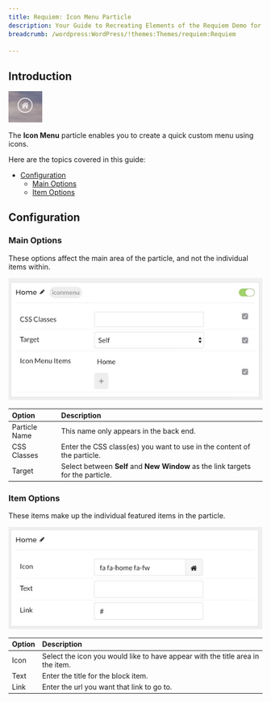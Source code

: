 ```yaml
---
title: Requiem: Icon Menu Particle
description: Your Guide to Recreating Elements of the Requiem Demo for WordPress
breadcrumb: /wordpress:WordPress/!themes:Themes/requiem:Requiem

---
```


## Introduction

![](assets/particle_iconmenu1.jpeg)

The **Icon Menu** particle enables you to create a quick custom menu using icons.

Here are the topics covered in this guide:

* [Configuration](#configuration)
    - [Main Options](#main-options)
    - [Item Options](#item-options)

## Configuration

### Main Options 

These options affect the main area of the particle, and not the individual items within.

![](assets/particle_iconmenu2.jpeg)

| Option        | Description                                                                      |
| :-----        | :-----                                                                           |
| Particle Name | This name only appears in the back end.                                          |
| CSS Classes   | Enter the CSS class(es) you want to use in the content of the particle.          |
| Target        | Select between **Self** and **New Window** as the link targets for the particle. |

### Item Options

These items make up the individual featured items in the particle.

![](assets/particle_iconmenu3.jpeg)

| Option | Description                                                                    |
| :----- | :-----                                                                         |
| Icon   | Select the icon you would like to have appear with the title area in the item. |
| Text   | Enter the title for the block item.                                            |
| Link   | Enter the url you want that link to go to.                                     |

